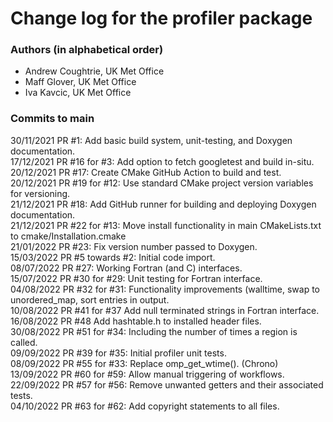 # Change log for the profiler package #

### Authors (in alphabetical order) ###

* Andrew Coughtrie, UK Met Office
* Maff Glover, UK Met Office
* Iva Kavcic, UK Met Office

### Commits to main ###

30/11/2021 PR #1: Add basic build system, unit-testing, and Doxygen documentation.\
17/12/2021 PR #16 for #3: Add option to fetch googletest and build in-situ.\
20/12/2021 PR #17: Create CMake GitHub Action to build and test. \
20/12/2021 PR #19 for #12: Use standard CMake project version variables for versioning. \
21/12/2021 PR #18: Add GitHub runner for building and deploying Doxygen documentation. \
21/12/2021 PR #22 for #13: Move install functionality in main CMakeLists.txt to cmake/Installation.cmake \
21/01/2022 PR #23: Fix version number passed to Doxygen. \
15/03/2022 PR #5 towards #2: Initial code import. \
08/07/2022 PR #27: Working Fortran (and C) interfaces. \
15/07/2022 PR #30 for #29: Unit testing for Fortran interface. \
04/08/2022 PR #32 for #31: Functionality improvements (walltime, swap to unordered_map, sort entries in output. \
10/08/2022 PR #41 for #37 Add null terminated strings in Fortran interface. \
16/08/2022 PR #48 Add hashtable.h to installed header files. \
30/08/2022 PR #51 for #34: Including the number of times a region is called. \
09/09/2022 PR #39 for #35: Initial profiler unit tests. \
08/09/2022 PR #55 for #33: Replace omp_get_wtime(). (Chrono) \
13/09/2022 PR #60 for #59: Allow manual triggering of workflows. \
22/09/2022 PR #57 for #56: Remove unwanted getters and their associated tests. \
04/10/2022 PR #63 for #62: Add copyright statements to all files.
